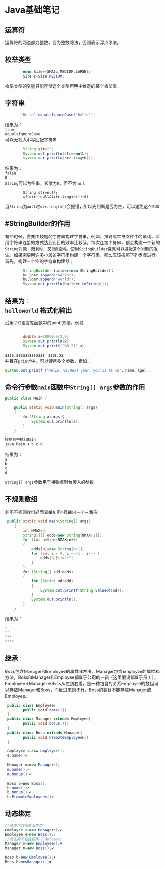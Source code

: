 Java基础笔记
====
运算符
----
运算符的两边都为整数，则为整数除法，否则表示浮点除法。

枚举类型
----
```Java
        enum Size={SMALL,MEDIUM,LARGE};
        Size s=Size.MEDIUM;
```
枚举类型的变量只能存储这个类型声明中给定的某个枚举值。

字符串
----
```Java
       "Hello".equalsIgnoreCase("hello");
```
结果为：<br>
`true`<br>
`equalsIgnoreCase`<br>
可以无视大小写匹配字符串

```Java
        String str="";
        System.out.println(str==null);
        System.out.println(str.length());
```
结果为：<br>
`false`<br>
`0`<br>
`String`可以为空串，长度为`0`，但不为`null`
```
        String str=null;
        if(str!=null&&str.length()!=0)
```
当`String`为`null`时`str.length()`会报错，所以先判断是否为空，可以避免这个`BUG`

#StringBuilder的作用
----------
  有些时候，需要由较短的字符串构建字符串，例如，按键或来自文件中的单词。采用字符串连接的方式达到此目的效率比较低。每次连接字符串，都会构建一个新的`String`对象，既`耗时`，又`浪费空间`。使用`StringBuilder`类就可以`避免`这个问题的发生。如果需要用许多小段的字符串构建一个字符串，那么应该按照下列步骤进行。首先，构建一个空的字符串构建器：
```Java
        StringBuilder builder=new StringBuilderO；
        builder.append("hello");
        builder.append("world");
        System.out.println(builder.toString());
```
结果为：<br>
`helloworld`
格式化输出
------
沿用了C语言库函数中的printf方法。例如:
```Java

        double x=10000.0/3.0;
        System.out.println(x);
        System.out.printf("%8.2f",x);
```
`3333.3333333333335`
` 3333.33`<br>
并且在`printf`中，可以使用多个参数，例如：
```Java
System.out.printf（"Hel1o，%s.Next year，you'11 be %d"，name，age）;
```
命令行参数`main`函数中`String[] args`参数的作用
-------
```Java
public class Main {

    public static void main(String[] args)
    {
        for(String a:args){
            System.out.println(a);
        }
    }
}
控制台中执行Main
java Main a b c d
```
结果为：<br>
`a`<br>
`b`<br>
`c`<br>
`d`<br>

`String[] args`参数用于接收控制台传入的参数

不规则数组
--------
利用不规则数组轻而易举的用`*`号输出一个三角形
```Java
 public static void main(String[] args)
    {
        int NMAX=3;
        String[][] odds=new String[NMAX+1][];
        for (int n=0;n<=NMAX;n++)
        {
            odds[n]=new String[n+1];
            for (int i = 0; i <n+1 ; i++) {
                odds[n][i]="*";
            }
        }
        for (String[] odd:odds)
        {
            for (String od:odd)
            {
                System.out.printf(String.valueOf(od));
            }
            System.out.println();
        }
    }
```
结果为：<br>
```Java
*
**
***
****
```
继承
----
Boss包含Manager和Employee的属性和方法，Manager包含Employee的属性和方法，Boss和Manager和Employee都属于公司的一员（这里假设都属于员工），    Employee=>Manager=>Boss从左到右看，是一种包含的关系Employee的数组可以存放Manager和Boss，而反过来则不行，Boss的数组不能存放Manager或Employee。
```Java
 public class Employee{
        public void name(){}
 }
 public class Manager extends Employee{
        public void bonus(){}
 }
 public class Boss extends Manager{
        public void PromoteEmployees()
 }
 
 Employee e=new Employee();
 e.name()✔
 
 Manager m=new Manager();
 m.name();✔
 m.bonus();✔
 
 Boss b=new Boss();
 b.name();✔
 b.bonus();✔
 b.PromoteEmployees()✔
 ```
动态绑定
------
  ```Java
 //基类包含所有派生类
 Employee e=new Manager();✔
 Employee e=new Boss();✔
 //派生类不包含超类（Employee）
 Manager m=new Employee();✖
 Manager m=new Boss();✔
 
 Boss b=new Employee();✖
 Boss b=newManager();✖
 ```
